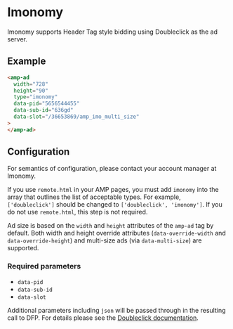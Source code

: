<!---
Copyright 2018 The AMP HTML Authors. All Rights Reserved.

Licensed under the Apache License, Version 2.0 (the "License");
you may not use this file except in compliance with the License.
You may obtain a copy of the License at

      http://www.apache.org/licenses/LICENSE-2.0

Unless required by applicable law or agreed to in writing, software
distributed under the License is distributed on an "AS-IS" BASIS,
WITHOUT WARRANTIES OR CONDITIONS OF ANY KIND, either express or implied.
See the License for the specific language governing permissions and
limitations under the License.
-->

# Imonomy

Imonomy supports Header Tag style bidding using Doubleclick as the ad server.

## Example

```html
<amp-ad
  width="728"
  height="90"
  type="imonomy"
  data-pid="5656544455"
  data-sub-id="636gd"
  data-slot="/36653869/amp_imo_multi_size"
>
</amp-ad>
```

## Configuration

For semantics of configuration, please contact your account manager at Imonomy.

If you use `remote.html` in your AMP pages, you must add `imonomy` into the array that outlines the list of acceptable types. For example, `['doubleclick']` should be changed to `['doubleclick', 'imonomy']`. If you do not use `remote.html`, this step is not required.

Ad size is based on the `width` and `height` attributes of the `amp-ad` tag by default. Both width and height override attributes (`data-override-width` and `data-override-height`) and multi-size ads (via `data-multi-size`) are supported.

### Required parameters

-   `data-pid`
-   `data-sub-id`
-   `data-slot`

Additional parameters including `json` will be passed through in the resulting call to DFP. For details please see the [Doubleclick documentation](https://github.com/ampproject/amphtml/blob/main/ads/google/doubleclick.md).
